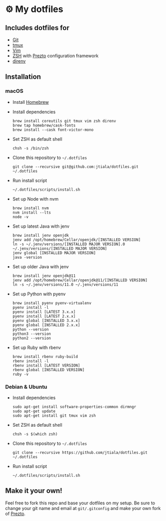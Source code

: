 # ⚙️ My dotfiles

## Includes dotfiles for

- [Git][git]
- [tmux][tmux]
- [Vim][vim]
- [ZSH][zsh] with [Prezto][prezto] configuration framework
- [direnv][direnv]

## Installation

### macOS

- Install [Homebrew][homebrew]

- Install dependencies

      brew install coreutils git tmux vim zsh direnv
      brew tap homebrew/cask-fonts
      brew install --cask font-victor-mono

- Set ZSH as default shell

      chsh -s /bin/zsh

- Clone this repository to `~/.dotfiles`

      git clone --recursive git@github.com:jtiala/dotfiles.git ~/.dotfiles

- Run install script

      ~/.dotfiles/scripts/install.sh

- Set up Node with nvm

      brew install nvm
      nvm install --lts
      node -v

- Set up latest Java with jenv

      brew install jenv openjdk
      jenv add /opt/homebrew/Cellar/openjdk/[INSTALLED VERSION]
      ln -s ~/.jenv/versions/[INSTALLED MAJOR VERSION].0 ~/.jenv/versions/[INSTALLED MAJOR VERSION]
      jenv global [INSTALLED MAJOR VERSION]
      java -version

- Set up older Java with jenv

      brew install jenv openjdk@11
      jenv add /opt/homebrew/Cellar/openjdk@11/[INSTALLED VERSION]
      ln -s ~/.jenv/versions/11.0 ~/.jenv/versions/11

- Set up Python with pyenv

      brew install pyenv pyenv-virtualenv
      pyenv install -l
      pyenv install [LATEST 3.x.x]
      pyenv install [LATEST 2.x.x]
      pyenv global [INSTALLED 3.x.x]
      pyenv global [INSTALLED 2.x.x]
      python --version
      python3 --version
      python2 --version

- Set up Ruby with rbenv

      brew install rbenv ruby-build
      rbenv install -l
      rbenv install [LATEST VERSION]
      rbenv global [INSTALLED VERSION]
      ruby -v

### Debian & Ubuntu

- Install dependencies

      sudo apt-get install software-properties-common dirmngr
      sudo apt-get update
      sudo apt-get install git tmux vim zsh

- Set ZSH as default shell

      chsh -s $(which zsh)

- Clone this repository to `~/.dotfiles`

      git clone --recursive https://github.com/jtiala/dotfiles.git ~/.dotfiles

- Run install script

      ~/.dotfiles/scripts/install.sh

## Make it your own!

Feel free to fork this repo and base your dotfiles on my setup. Be sure to change your git name and email at `git/.gitconfig` and make your own fork of [Prezto][prezto].

[git]: https://git-scm.com
[tmux]: https://github.com/tmux/tmux/wiki
[vim]: https://www.vim.org
[zsh]: http://www.zsh.org
[prezto]: https://github.com/sorin-ionescu/prezto
[homebrew]: https://brew.sh
[direnv]: https://direnv.net
